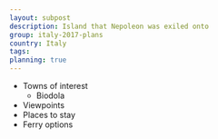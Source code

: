 ```yaml
---
layout: subpost
description: Island that Nepoleon was exiled onto
group: italy-2017-plans
country: Italy
tags: 
planning: true
---
```


- Towns of interest
	- Biodola
- Viewpoints
- Places to stay
- Ferry options